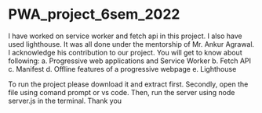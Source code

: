 # PWA_project_6sem_2022
I have worked on service worker and fetch api in this project. I also have used lighthouse. It was all done under the mentorship of Mr. Ankur Agrawal. I acknowledge his contribution to our project.
You will get to know about following:
a. Progressive web applications and Service Worker
b. Fetch API
c. Manifest
d. Offline features of a progressive webpage
e. Lighthouse

To run the project please download it and extract first. Secondly, open the file using comand prompt or vs code. Then, run the server using node server.js in the terminal.
Thank you
